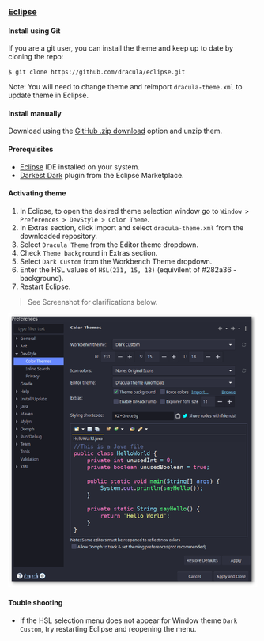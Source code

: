 ### [Eclipse](https://www.eclipse.org/)

#### Install using Git

If you are a git user, you can install the theme and keep up to date by cloning the repo:

    $ git clone https://github.com/dracula/eclipse.git

Note: You will need to change theme and reimport `dracula-theme.xml` to update theme in Eclipse.

#### Install manually

Download using the [GitHub .zip download](https://github.com/dracula/eclipse/archive/master.zip) option and unzip them.

#### Prerequisites

- [Eclipse](https://www.eclipse.org/) IDE installed on your system.
- [Darkest Dark](https://marketplace.eclipse.org/content/darkest-dark-theme-devstyle) plugin from the Eclipse Marketplace.

#### Activating theme

1. In Eclipse, to open the desired theme selection window go to `Window > Preferences > DevStyle > Color Theme`.
2. In Extras section, click import and select `dracula-theme.xml` from the downloaded repository.
3. Select `Dracula Theme` from the Editor theme dropdown.
4. Check `Theme background` in Extras section.
5. Select `Dark Custom` from the Workbench Theme dropdown.
6. Enter the HSL values of `HSL(231, 15, 18)` (equivilent of #282a36 - background).
7. Restart Eclipse.

> See Screenshot for clarifications below.

![Eclipse Configuration](https://raw.githubusercontent.com/dracula/eclipse/master/configuration.png)

#### Touble shooting

- If the HSL selection menu does not appear for Window theme `Dark Custom`, try restarting Eclipse and reopening the menu.
